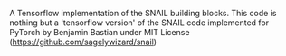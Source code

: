 A Tensorflow implementation of the SNAIL building blocks. 
This code is nothing but a 'tensorflow version' of the SNAIL code implemented for PyTorch by  Benjamin Bastian under MIT License (https://github.com/sagelywizard/snail)